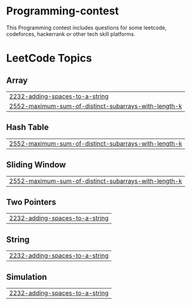 # Programming-contest
This Programming contest includes questions for some leetcode, codeforces, hackerrank or other tech skill platforms.

<!---LeetCode Topics Start-->
# LeetCode Topics
## Array
|  |
| ------- |
| [2232-adding-spaces-to-a-string](https://github.com/thebaker-1/Programming-contest/tree/master/2232-adding-spaces-to-a-string) |
| [2552-maximum-sum-of-distinct-subarrays-with-length-k](https://github.com/thebaker-1/Programming-contest/tree/master/2552-maximum-sum-of-distinct-subarrays-with-length-k) |
## Hash Table
|  |
| ------- |
| [2552-maximum-sum-of-distinct-subarrays-with-length-k](https://github.com/thebaker-1/Programming-contest/tree/master/2552-maximum-sum-of-distinct-subarrays-with-length-k) |
## Sliding Window
|  |
| ------- |
| [2552-maximum-sum-of-distinct-subarrays-with-length-k](https://github.com/thebaker-1/Programming-contest/tree/master/2552-maximum-sum-of-distinct-subarrays-with-length-k) |
## Two Pointers
|  |
| ------- |
| [2232-adding-spaces-to-a-string](https://github.com/thebaker-1/Programming-contest/tree/master/2232-adding-spaces-to-a-string) |
## String
|  |
| ------- |
| [2232-adding-spaces-to-a-string](https://github.com/thebaker-1/Programming-contest/tree/master/2232-adding-spaces-to-a-string) |
## Simulation
|  |
| ------- |
| [2232-adding-spaces-to-a-string](https://github.com/thebaker-1/Programming-contest/tree/master/2232-adding-spaces-to-a-string) |
<!---LeetCode Topics End-->